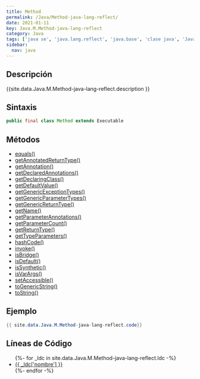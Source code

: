 ```yaml
---
title: Method
permalink: /Java/Method-java-lang-reflect/
date: 2021-01-11
key: Java.M.Method-java-lang-reflect
category: Java
tags: ['java se', 'java.lang.reflect', 'java.base', 'clase java', 'Java 1.1']
sidebar: 
  nav: java
---
```


## Descripción
{{site.data.Java.M.Method-java-lang-reflect.description }}

## Sintaxis
~~~java
public final class Method extends Executable
~~~

## Métodos
* [equals()](/Java/Method-java-lang-reflect/equals)
* [getAnnotatedReturnType()](/Java/Method-java-lang-reflect/getAnnotatedReturnType)
* [getAnnotation()](/Java/Method-java-lang-reflect/getAnnotation)
* [getDeclaredAnnotations()](/Java/Method-java-lang-reflect/getDeclaredAnnotations)
* [getDeclaringClass()](/Java/Method-java-lang-reflect/getDeclaringClass)
* [getDefaultValue()](/Java/Method-java-lang-reflect/getDefaultValue)
* [getGenericExceptionTypes()](/Java/Method-java-lang-reflect/getGenericExceptionTypes)
* [getGenericParameterTypes()](/Java/Method-java-lang-reflect/getGenericParameterTypes)
* [getGenericReturnType()](/Java/Method-java-lang-reflect/getGenericReturnType)
* [getName()](/Java/Method-java-lang-reflect/getName)
* [getParameterAnnotations()](/Java/Method-java-lang-reflect/getParameterAnnotations)
* [getParameterCount()](/Java/Method-java-lang-reflect/getParameterCount)
* [getReturnType()](/Java/Method-java-lang-reflect/getReturnType)
* [getTypeParameters()](/Java/Method-java-lang-reflect/getTypeParameters)
* [hashCode()](/Java/Method-java-lang-reflect/hashCode)
* [invoke()](/Java/Method-java-lang-reflect/invoke)
* [isBridge()](/Java/Method-java-lang-reflect/isBridge)
* [isDefault()](/Java/Method-java-lang-reflect/isDefault)
* [isSynthetic()](/Java/Method-java-lang-reflect/isSynthetic)
* [isVarArgs()](/Java/Method-java-lang-reflect/isVarArgs)
* [setAccessible()](/Java/Method-java-lang-reflect/setAccessible)
* [toGenericString()](/Java/Method-java-lang-reflect/toGenericString)
* [toString()](/Java/Method-java-lang-reflect/toString)

## Ejemplo
~~~java
{{ site.data.Java.M.Method-java-lang-reflect.code}}
~~~

## Líneas de Código
<ul>
{%- for _ldc in site.data.Java.M.Method-java-lang-reflect.ldc -%}
   <li>
       <a href="{{_ldc['url'] }}">{{ _ldc['nombre'] }}</a>
   </li>
{%- endfor -%}
</ul>
